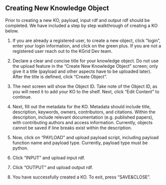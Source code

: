 ## Creating New Knowledge Object

Prior to creating a new KO, payload, input rdf and output rdf should be completed. We have included a step by step walkthrough of creating a KO below. 

1. If you are already a registered user, to create a new object, click “login”, enter your login information, and click on the green plus. If you are not a registered user reach out to the KGrid Dev team.


2. Declare a clear and concise title for your knowledge object. Do not use the upload feature in the “Create New Knowledge Object” screen; only give it a title \(payload and other aspects have to be uploaded later\). After the title is defined, click “Create Object”.


3. The next screen will show the Object ID. Take note of the Object ID, as you will need it to add your KO to the shelf. Next, click “Edit Content” to continue.

4. Next, fill out the metadata for the KO. Metadata should include title, description, keywords, owners, contributors, and citations. Within the description, include relevant documentation \(e.g. published papers\), with contributing authors and access information. Currently, objects cannot be saved if line breaks exist within the description.

5. Now, click on “PAYLOAD” and upload payload script, including payload function name and payload type. Currently, payload type must be python.

6. Click “INPUT” and upload input rdf.

7. Click “OUTPUT” and upload output rdf.

8. You have successfully created a KO. To exit, press “SAVE&CLOSE”.



